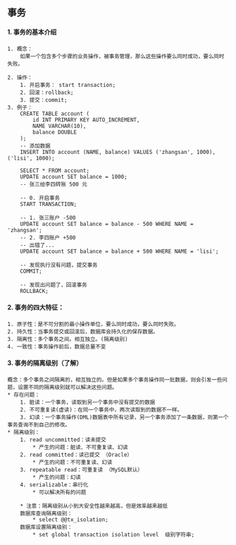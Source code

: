 ## 事务

#### 1. 事务的基本介绍
	1. 概念：
		如果一个包含多个步骤的业务操作，被事务管理，那么这些操作要么同时成功，要么同时失败。
		
	2. 操作：
		1. 开启事务： start transaction;
		2. 回滚：rollback;
		3. 提交：commit;
	3. 例子：
		CREATE TABLE account (
			id INT PRIMARY KEY AUTO_INCREMENT,
			NAME VARCHAR(10),
			balance DOUBLE
		);
		-- 添加数据
		INSERT INTO account (NAME, balance) VALUES ('zhangsan', 1000), ('lisi', 1000);

		SELECT * FROM account;
		UPDATE account SET balance = 1000;
		-- 张三给李四转账 500 元
		
		-- 0. 开启事务
		START TRANSACTION;

		-- 1. 张三账户 -500
		UPDATE account SET balance = balance - 500 WHERE NAME = 'zhangsan';
		-- 2. 李四账户 +500
		-- 出错了...
		UPDATE account SET balance = balance + 500 WHERE NAME = 'lisi';
		
		-- 发现执行没有问题，提交事务
		COMMIT;
		
		-- 发现出问题了，回滚事务
		ROLLBACK;
			
#### 2. 事务的四大特征：

    1. 原子性：是不可分割的最小操作单位，要么同时成功，要么同时失败。
	2. 持久性：当事务提交或回滚后，数据库会持久化的保存数据。
	3. 隔离性：多个事务之间。相互独立。(隔离级别)
	4. 一致性：事务操作前后，数据总量不变

#### 3. 事务的隔离级别（了解）
    概念：多个事务之间隔离的，相互独立的。但是如果多个事务操作同一批数据，则会引发一些问题，设置不同的隔离级别就可以解决这些问题。
	* 存在问题：
		1. 脏读：一个事务，读取到另一个事务中没有提交的数据
		2. 不可重复读(虚读)：在同一个事务中，两次读取到的数据不一样。
		3. 幻读：一个事务操作(DML)数据表中所有记录，另一个事务添加了一条数据，则第一个事务查询不到自己的修改。
	* 隔离级别：
		1. read uncommitted：读未提交
			* 产生的问题：脏读、不可重复读、幻读
		2. read committed：读已提交 （Oracle）
			* 产生的问题：不可重复读、幻读
		3. repeatable read：可重复读 （MySQL默认）
			* 产生的问题：幻读
		4. serializable：串行化
			* 可以解决所有的问题

		* 注意：隔离级别从小到大安全性越来越高，但是效率越来越低
		数据库查询隔离级别：
			* select @@tx_isolation;
		数据库设置隔离级别：
			* set global transaction isolation level  级别字符串;
    







